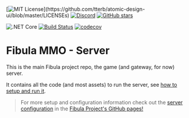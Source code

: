 [![MIT License](https://img.shields.io/apm/l/atomic-design-ui.svg?)](https://github.com/tterb/atomic-design-ui/blob/master/LICENSEs)
[![Discord](https://img.shields.io/discord/288399552581468162?label=Discord)](https://discord.com/invite/cJeVygB)
[![GitHub stars](https://img.shields.io/github/stars/fibula-mmo/fibula-server?label=stargazers&logoColor=yellow&style=social)](https://github.com/fibula-mmo/fibula-server/stargazers)

![.NET Core](https://github.com/fibula-mmo/fibula-server/workflows/.NET%20Core/badge.svg)
[![Build Status](https://dev.azure.com/fibula-mmo/FibulaMMO/_apis/build/status/fibula-server?branchName=master)](https://dev.azure.com/fibula-mmo/FibulaMMO/_build/latest?definitionId=2&branchName=master)
[![codecov](https://codecov.io/gh/fibula-mmo/fibula-server/branch/master/graph/badge.svg)](https://codecov.io/gh/fibula-mmo/fibula-server)

# Fibula MMO - Server

This is the main Fibula project repo, the game (and gateway, for now) server.

It contains all the code (and most assets) to run the server, see [how to setup and run it](https://fibula-mmo.github.io/articles/setup.html).

> For more setup and configuration information check out the [server configuration](https://fibula-mmo.github.io/articles/configuration.html) in the [Fibula Project's GitHub pages!](https://fibula-mmo.github.io/index.html)
